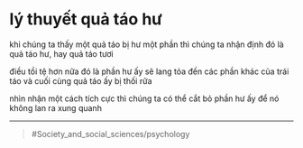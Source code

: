 # lý thuyết quả táo hư

khi chúng ta thấy một quả táo bị hư một phần thì chúng ta nhận định đó là quả táo hư, hay quả táo tươi

điều tồi tệ hơn nữa đó là phần hư ấy sẽ lang tỏa đến các phần khác của trái táo và cuối cùng quả táo ấy bị thối rữa

nhìn nhận một cách tích cực thì chúng ta có thể cắt bỏ phần hư ấy để nó không lan ra xung quanh

---

> #Society_and_social_sciences/psychology
